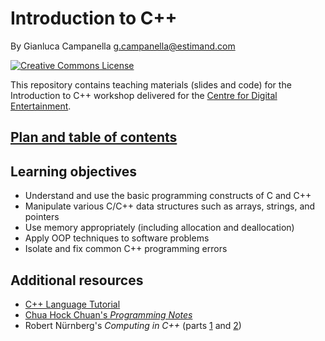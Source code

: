 # Introduction to C++

By Gianluca Campanella <g.campanella@estimand.com>

[![Creative Commons License](https://i.creativecommons.org/l/by/4.0/80x15.png)](http://creativecommons.org/licenses/by/4.0/)

This repository contains teaching materials (slides and code) for the Introduction to C++ workshop delivered for the [Centre for Digital Entertainment](http://www.digital-entertainment.org).

## [Plan and table of contents](contents.md)

## Learning objectives
* Understand and use the basic programming constructs of C and C++
* Manipulate various C/C++ data structures such as arrays, strings, and pointers
* Use memory appropriately (including allocation and deallocation)
* Apply OOP techniques to software problems
* Isolate and fix common C++ programming errors

## Additional resources
* [C++ Language Tutorial](http://www.cplusplus.com/doc/tutorial/)
* [Chua Hock Chuan's _Programming Notes_](https://www.ntu.edu.sg/home/ehchua/programming/#Cpp)
* Robert Nürnberg's _Computing in C++_ (parts [1](https://wwwf.imperial.ac.uk/~rn/teaching/ccourse.pdf) and [2](https://wwwf.imperial.ac.uk/~rn/teaching/oopc++.pdf))


